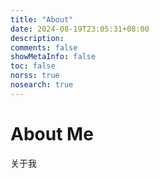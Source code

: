 ```yaml
---
title: "About"
date: 2024-08-19T23:05:31+08:00
description:
comments: false
showMetaInfo: false
toc: false
norss: true
nosearch: true
---
```


# About Me
关于我